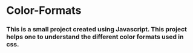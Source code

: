 # Color-Formats

### This is a small project created using Javascript. This project helps one to understand the different color formats used in css.
